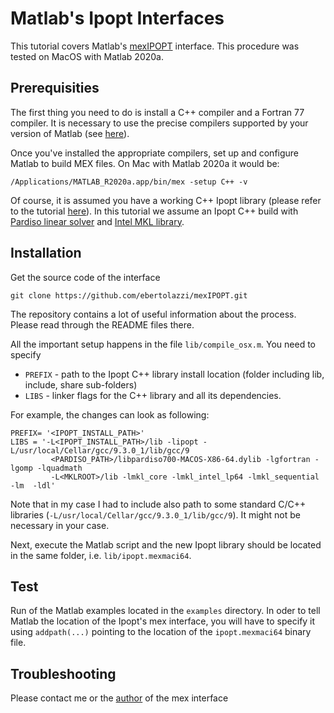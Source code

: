 # Matlab's Ipopt Interfaces
This tutorial covers Matlab's [mexIPOPT](https://github.com/ebertolazzi/mexIPOPT) interface. This procedure was tested on MacOS with Matlab 2020a.

## Prerequisities
The first thing you need to do is install a C++ compiler and a Fortran 77 compiler. It is necessary to use the precise compilers supported by your version of Matlab (see [here](https://ch.mathworks.com/de/support/requirements/supported-compilers.html)).

Once you've installed the appropriate compilers, set up and configure Matlab to build MEX files. On Mac with Matlab 2020a it would be:
```
/Applications/MATLAB_R2020a.app/bin/mex -setup C++ -v
```

Of course, it is assumed you have a working C++ Ipopt library (please refer to the tutorial [here](../../Ipopt)). In this tutorial we assume an Ipopt C++ build with [Pardiso linear solver](http://pardiso-project.org/) and [Intel MKL library](https://software.intel.com/content/www/us/en/develop/tools/math-kernel-library/choose-download.html).

## Installation
Get the source code of the interface 
```
git clone https://github.com/ebertolazzi/mexIPOPT.git
```
The repository contains a lot of useful information about the process. Please read through the README files there.

All the important setup happens in the file `lib/compile_osx.m`. You need to specify
* `PREFIX` - path to the Ipopt C++ library install location (folder including lib, include, share sub-folders)
* `LIBS` - linker flags for the C++ library and all its dependencies.

For example, the changes can look as following:
```
PREFIX= '<IPOPT_INSTALL_PATH>'
LIBS = '-L<IPOPT_INSTALL_PATH>/lib -lipopt -L/usr/local/Cellar/gcc/9.3.0_1/lib/gcc/9
         <PARDISO_PATH>/libpardiso700-MACOS-X86-64.dylib -lgfortran -lgomp -lquadmath
         -L<MKLROOT>/lib -lmkl_core -lmkl_intel_lp64 -lmkl_sequential -lm  -ldl'
```
Note that in my case I had to include also path to some standard C/C++ libraries (`-L/usr/local/Cellar/gcc/9.3.0_1/lib/gcc/9`). It might not be necessary in your case.

Next, execute the Matlab script and the new Ipopt library should be located in the same folder, i.e. `lib/ipopt.mexmaci64`.


## Test
Run of the Matlab examples located in the `examples` directory. In oder to tell Matlab the location of the Ipopt's mex interface, you will have to specify it using `addpath(...)` pointing to the location of the `ipopt.mexmaci64` binary file.

## Troubleshooting
Please contact me or the [author](https://github.com/ebertolazzi/mexIPOPT.git) of the mex interface 

